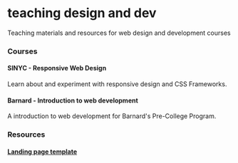 # teaching design and dev

Teaching materials and resources for web design and development courses

### Courses

#### SINYC - Responsive Web Design

Learn about and experiment with responsive design and CSS Frameworks.

#### Barnard - Introduction to web development

A introduction to web development for Barnard's Pre-College Program.

### Resources

#### [Landing page template](https://gist.github.com/fma2/86346a9e7d6893b3da55a5f9bbd0ad4a)

